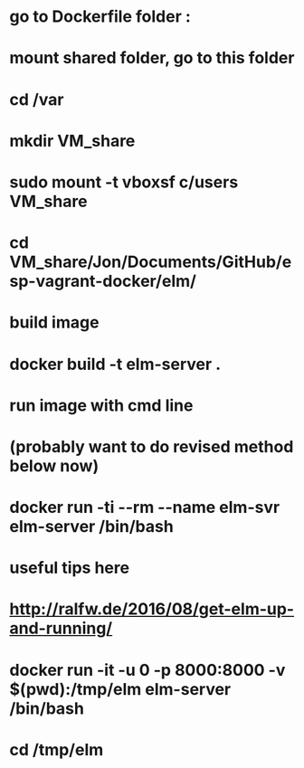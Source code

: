 # go to Dockerfile folder :
#   mount shared folder, go to this folder

# cd /var
# mkdir VM_share 
 
# sudo mount -t vboxsf c/users VM_share
# cd VM_share/Jon/Documents/GitHub/esp-vagrant-docker/elm/

# build image
# docker build -t elm-server .

# run image with cmd line
# (probably want to do revised method below now)
# docker run -ti --rm --name elm-svr elm-server /bin/bash

# useful tips here
# http://ralfw.de/2016/08/get-elm-up-and-running/
# docker run -it -u 0 -p 8000:8000 -v $(pwd):/tmp/elm elm-server /bin/bash

# cd /tmp/elm
